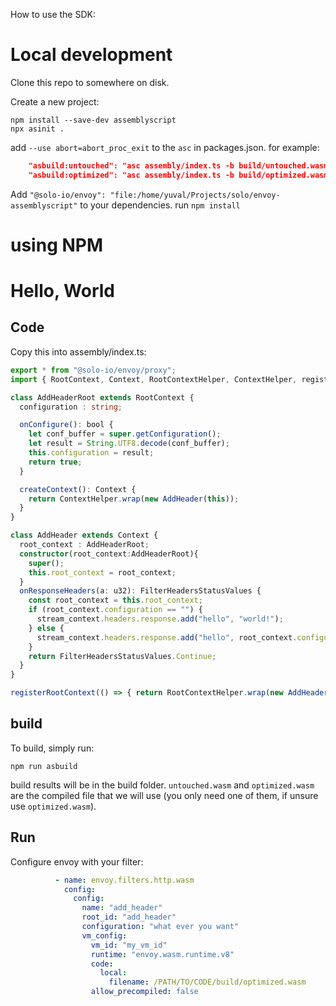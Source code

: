 How to use the SDK:


# Local development
Clone this repo to somewhere on disk.

Create a new project:
```shell
npm install --save-dev assemblyscript
npx asinit .
```

add `--use abort=abort_proc_exit` to the `asc` in packages.json. for example:
```json
    "asbuild:untouched": "asc assembly/index.ts -b build/untouched.wasm --use abort=abort_proc_exit -t build/untouched.wat --sourceMap http://127.0.0.1:8081/build/untouched.wasm.map --validate --debug",
    "asbuild:optimized": "asc assembly/index.ts -b build/optimized.wasm --use abort=abort_proc_exit -t build/optimized.wat --sourceMap --validate --optimize",
```

Add `"@solo-io/envoy": "file:/home/yuval/Projects/solo/envoy-assemblyscript"` to your dependencies.
run `npm install`

# using NPM

# Hello, World

## Code
Copy this into assembly/index.ts:

```ts
export * from "@solo-io/envoy/proxy";
import { RootContext, Context, RootContextHelper, ContextHelper, registerRootContext, FilterHeadersStatusValues, stream_context } from "@solo-io/envoy";

class AddHeaderRoot extends RootContext {
  configuration : string;

  onConfigure(): bool {
    let conf_buffer = super.getConfiguration();
    let result = String.UTF8.decode(conf_buffer);
    this.configuration = result;
    return true;
  }

  createContext(): Context {
    return ContextHelper.wrap(new AddHeader(this));
  }
}

class AddHeader extends Context {
  root_context : AddHeaderRoot;
  constructor(root_context:AddHeaderRoot){
    super();
    this.root_context = root_context;
  }
  onResponseHeaders(a: u32): FilterHeadersStatusValues {
    const root_context = this.root_context;
    if (root_context.configuration == "") {
      stream_context.headers.response.add("hello", "world!");
    } else {
      stream_context.headers.response.add("hello", root_context.configuration);
    }
    return FilterHeadersStatusValues.Continue;
  }
}

registerRootContext(() => { return RootContextHelper.wrap(new AddHeaderRoot()); }, "add_header");
```
## build

To build, simply run:
```
npm run asbuild
```

build results will be in the build folder. `untouched.wasm` and `optimized.wasm` are the compiled 
file that we will use (you only need one of them, if unsure use `optimized.wasm`).

## Run
Configure envoy with your filter:
```yaml
          - name: envoy.filters.http.wasm
            config:
              config:
                name: "add_header"
                root_id: "add_header"
                configuration: "what ever you want"
                vm_config:
                  vm_id: "my_vm_id"
                  runtime: "envoy.wasm.runtime.v8"
                  code:
                    local:
                      filename: /PATH/TO/CODE/build/optimized.wasm
                  allow_precompiled: false
```
